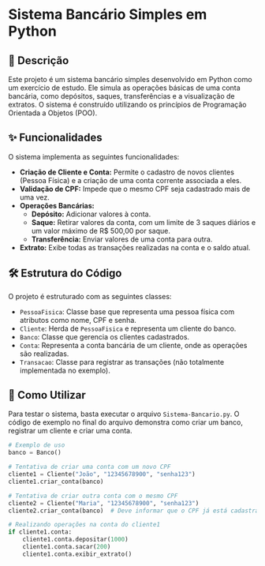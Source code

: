 # Sistema Bancário Simples em Python

## 📜 Descrição

Este projeto é um sistema bancário simples desenvolvido em Python como um exercício de estudo. Ele simula as operações básicas de uma conta bancária, como depósitos, saques, transferências e a visualização de extratos. O sistema é construído utilizando os princípios de Programação Orientada a Objetos (POO).

## ✨ Funcionalidades

O sistema implementa as seguintes funcionalidades:

-   **Criação de Cliente e Conta:** Permite o cadastro de novos clientes (Pessoa Física) e a criação de uma conta corrente associada a eles.
-   **Validação de CPF:** Impede que o mesmo CPF seja cadastrado mais de uma vez.
-   **Operações Bancárias:**
    -   **Depósito:** Adicionar valores à conta.
    -   **Saque:** Retirar valores da conta, com um limite de 3 saques diários e um valor máximo de R$ 500,00 por saque.
    -   **Transferência:** Enviar valores de uma conta para outra.
-   **Extrato:** Exibe todas as transações realizadas na conta e o saldo atual.

## 🛠️ Estrutura do Código

O projeto é estruturado com as seguintes classes:

-   `PessoaFisica`: Classe base que representa uma pessoa física com atributos como nome, CPF e senha.
-   `Cliente`: Herda de `PessoaFisica` e representa um cliente do banco.
-   `Banco`: Classe que gerencia os clientes cadastrados.
-   `Conta`: Representa a conta bancária de um cliente, onde as operações são realizadas.
-   `Transacao`: Classe para registrar as transações (não totalmente implementada no exemplo).

## 🚀 Como Utilizar

Para testar o sistema, basta executar o arquivo `Sistema-Bancario.py`. O código de exemplo no final do arquivo demonstra como criar um banco, registrar um cliente e criar uma conta.

```python
# Exemplo de uso
banco = Banco()

# Tentativa de criar uma conta com um novo CPF
cliente1 = Cliente("João", "12345678900", "senha123")
cliente1.criar_conta(banco)

# Tentativa de criar outra conta com o mesmo CPF
cliente2 = Cliente("Maria", "12345678900", "senha123")
cliente2.criar_conta(banco)  # Deve informar que o CPF já está cadastrado

# Realizando operações na conta do cliente1
if cliente1.conta:
    cliente1.conta.depositar(1000)
    cliente1.conta.sacar(200)
    cliente1.conta.exibir_extrato()
